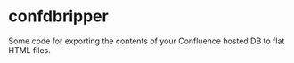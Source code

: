 # confdbripper
Some code for exporting the contents of your Confluence hosted DB to flat HTML files.
